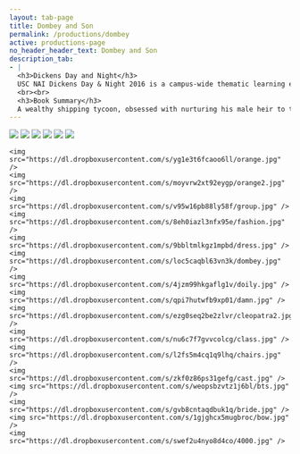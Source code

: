 ```yaml
---
layout: tab-page
title: Dombey and Son
permalink: /productions/dombey
active: productions-page
no_header_header_text: Dombey and Son
description_tab: 
- | 
  <h3>Dickens Day and Night</h3>
  USC NAI Dickens Day & Night 2016 is a campus-wide thematic learning experience based on the works and times of Charles Dickens.  With the Dickens Project, the USC NAI Theater Workshop and Exploring the Arts, South LA seniors produced arts projects bringing their study of the novel, the annual Dickens Universe selection, to life. In 2016, Dickens Day features projects based on Dombey and Son(1848). Dickens Day featured tea, interactive talks, art exhibits, blog launch for the campus community.  Dickens Night  concluded the day with the evening performance, House of Dombey, a production featuring live theater, music & fashion shows inspired by the novel
  <br><br>
  <h3>Book Summary</h3>
  A wealthy shipping tycoon, obsessed with nurturing his male heir to take over his empire, neglects the far greater talents of his daughter, and in his myopic pride loses everything. Paul Dombey has wealth and the respect (if not love) of his neighbors and colleagues. What he doesn't have is a suitable heir for his shipping empire. Dombey does not seem to care that he already has a child – a daughter, Florence, who is smart and competent, and wants only her father's love and attention. Florence would be a perfect heir, but Dombey has his mind set on a son. 
---
```


<div class="carousel" data-flickity='{"imagesLoaded": true, "wrapAround": true }'>
	<img src="https://dl.dropboxusercontent.com/s/vjvp8wzfpxvsgbf/cleopatra.jpg" />
	<img src="https://dl.dropboxusercontent.com/s/8ttjabn1xh2wig3/tea.jpg" />
	<img src="https://dl.dropboxusercontent.com/s/dyprbozftngz4i6/suits2.jpg" />
	<img src="https://dl.dropboxusercontent.com/s/dp0miwjsyedfbyb/show.jpg" />
	<img src="https://dl.dropboxusercontent.com/s/aeo8a843pmv06on/red.jpg" />
	<img src="https://dl.dropboxusercontent.com/s/g45mgwlk7lv9lfx/peacock.jpg" />

	<img src="https://dl.dropboxusercontent.com/s/yg1e3t6fcaoo6ll/orange.jpg" />
	<img src="https://dl.dropboxusercontent.com/s/moyvrw2xt92eygp/orange2.jpg" />
	<img src="https://dl.dropboxusercontent.com/s/v95w16pb88ly58f/group.jpg" />
	<img src="https://dl.dropboxusercontent.com/s/8eh0iazl3nfx95e/fashion.jpg" />
	<img src="https://dl.dropboxusercontent.com/s/9bbltmlkgz1mpbd/dress.jpg" />
	<img src="https://dl.dropboxusercontent.com/s/loc5caqbl63vn3k/dombey.jpg" />
	<img src="https://dl.dropboxusercontent.com/s/4jzm99hkgaflg1v/doily.jpg" />
	<img src="https://dl.dropboxusercontent.com/s/qpi7hutwfb9xp01/damn.jpg" />
	<img src="https://dl.dropboxusercontent.com/s/ezg0seq2be2zlvr/cleopatra2.jpg" />
	<img src="https://dl.dropboxusercontent.com/s/nu6c7f7gvvcolcg/class.jpg" />
	<img src="https://dl.dropboxusercontent.com/s/l2fs5m4cq1q9lhq/chairs.jpg" />
	<img src="https://dl.dropboxusercontent.com/s/zkf0z86ps31gefg/cast.jpg" />
	<img src="https://dl.dropboxusercontent.com/s/weopsbzvtz1j6bl/bts.jpg" />
	<img src="https://dl.dropboxusercontent.com/s/gvb8cntaqdbuk1q/bride.jpg" />
	<img src="https://dl.dropboxusercontent.com/s/1gjghcx5mugbroc/bow.jpg" />
	<img src="https://dl.dropboxusercontent.com/s/swef2u4nyo8d4co/4000.jpg" />
</div>